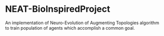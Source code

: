 # NEAT-BioInspiredProject
An implementation of Neuro-Evolution of Augmenting Topologies algorithm to train population of agents which accomplish a common goal.
